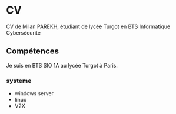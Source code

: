 # CV
CV de Milan PAREKH, étudiant de lycée Turgot en BTS Informatique Cybersécurité
## Compétences
Je suis en BTS SIO 1A au lycée Turgot à Paris.
### systeme
- windows server
- linux
- V2X

